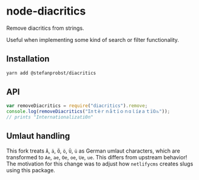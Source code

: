 # node-diacritics

Remove diacritics from strings.

Useful when implementing some kind of search or filter functionality.

## Installation

```sh
yarn add @stefanprobst/diacritics
```

## API

```js
var removeDiacritics = require("diacritics").remove;
console.log(removeDiacritics("Iлｔèｒｎåｔïｏｎɑｌíƶａｔï߀ԉ"));
// prints "Internationalizati0n"
```

## Umlaut handling

This fork treats `Ä`, `ä`, `Ö`, `ö`, `Ü`, `ü` as German umlaut characters, which are transformed to `Ae`, `ae`, `Oe`, `oe`, `Ue`, `ue`. This differs from upstream behavior!
The motivation for this change was to adjust how `netlifycms` creates slugs using this package.
